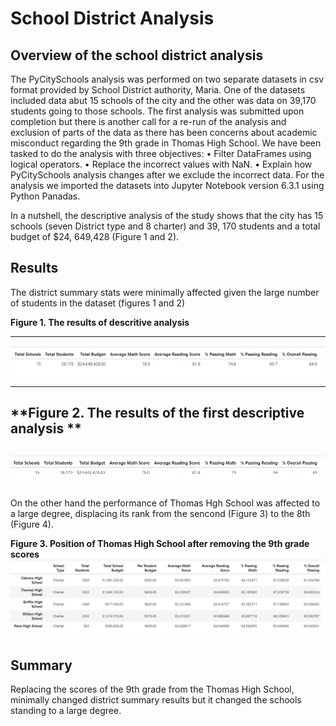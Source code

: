 # School District Analysis

## Overview of the school district analysis 

The PyCitySchools analysis was performed on two separate datasets in csv format provided by School District authority, Maria. One of the datasets included data abut 15 schools of the city and the other was data on 39,170 students going to those schools. The first analysis was submitted upon completion but there is another call for a re-run of the analysis and exclusion of parts of the data as there has been concerns about academic misconduct regarding the 9th grade in Thomas High School. 
We have been tasked to do the analysis with three objectives: 
 •	Filter DataFrames using logical operators.
 •	Replace the incorrect values with NaN.
 •	Explain how PyCitySchools analysis changes after we exclude the incorrect data.
For the analysis we imported the datasets into Jupyter Notebook version 6.3.1 using Python Panadas. 

In a nutshell, the descriptive analysis of the study shows that the city has 15 schools (seven District type and 8 charter) and 39, 170 students and a total budget of $24, 649,428 (Figure 1 and 2).


## Results

The district summary stats were minimally affected given the large number of students in the dataset (figures 1 and 2)

**Figure 1. The results of descritive analysis**

-------
![1-Descriptive.png](https://github.com/BHashemi2021/School_District_Analysis/blob/main/Resources/1-Descriptive.png)

------

**Figure 2. The results of the first descriptive analysis **
-----------------
![1-b-Descriptive.png](https://github.com/BHashemi2021/School_District_Analysis/blob/main/Resources/1-b-Descriptive.png)
-----------------


On the other hand the performance of Thomas Hgh School was affected to a large degree, displacing its rank from the sencond (Figure 3) to the 8th (Figure 4).

**Figure 3. Position of Thomas High School after removing the 9th grade scores**
![3-Top-5-high-performing.png](https://github.com/BHashemi2021/School_District_Analysis/blob/main/Resources/3-Top-5-high-performing.png)



## Summary

Replacing the scores of the 9th grade from the Thomas High School, minimally changed district summary results but it changed the schools standing to a large degree. 
